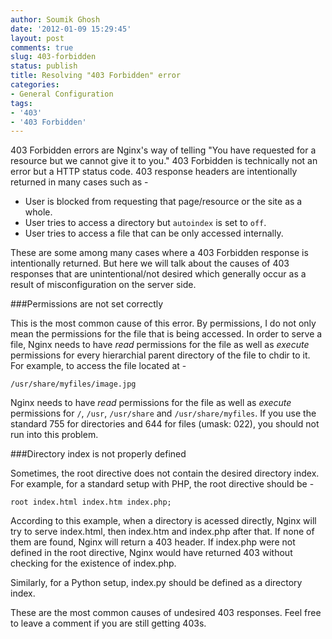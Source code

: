 ```yaml
---
author: Soumik Ghosh
date: '2012-01-09 15:29:45'
layout: post
comments: true
slug: 403-forbidden
status: publish
title: Resolving "403 Forbidden" error
categories:
- General Configuration
tags:
- '403'
- '403 Forbidden'
---
```


403 Forbidden errors are Nginx's way of telling "You have requested for a resource but we cannot give it to you." 403 Forbidden is technically not an error but a HTTP status code. 403 response headers are intentionally returned in many cases such as -

* User is blocked from requesting that page/resource or the site as a whole.
* User tries to access a directory but `autoindex` is set to `off`.
* User tries to access a file that can be only accessed internally.

These are some among many cases where a 403 Forbidden response is intentionally returned. But here we will talk about the causes of 403 responses that are unintentional/not desired which generally occur as a result of misconfiguration on the server side.

###Permissions are not set correctly

This is the most common cause of this error. By permissions, I do not only mean the permissions for the file that is being accessed. In order to serve a file, Nginx needs to have _read_ permissions for the file as well as _execute_ permissions for every hierarchial parent directory of the file to chdir to it. For example, to access the file located at -

	/usr/share/myfiles/image.jpg

Nginx needs to have _read_ permissions for the file as well as _execute_ permissions for `/`, `/usr`, `/usr/share` and `/usr/share/myfiles`. If you use the standard 755 for directories and 644 for files (umask: 022), you should not run into this problem.

###Directory index is not properly defined

Sometimes, the root directive does not contain the desired directory index. For example, for a standard setup with PHP, the root directive should be -

	root index.html index.htm index.php;

According to this example, when a directory is acessed directly, Nginx will try to serve index.html, then index.htm and index.php after that. If none of them are found, Nginx will return a 403 header. If index.php were not defined in the root directive, Nginx would have returned 403 without checking for the existence of index.php.

Similarly, for a Python setup, index.py should be defined as a directory index.

These are the most common causes of undesired 403 responses. Feel free to leave a comment if you are still getting 403s.



